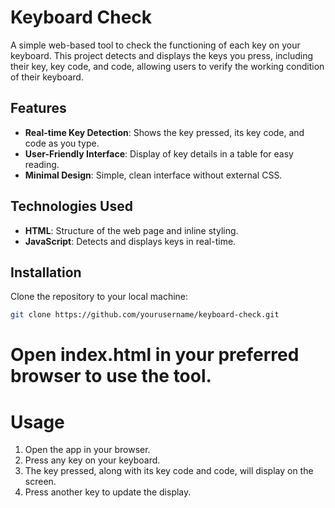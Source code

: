 # Keyboard Check

A simple web-based tool to check the functioning of each key on your keyboard. This project detects and displays the keys you press, including their key, key code, and code, allowing users to verify the working condition of their keyboard.

## Features

- **Real-time Key Detection**: Shows the key pressed, its key code, and code as you type.
- **User-Friendly Interface**: Display of key details in a table for easy reading.
- **Minimal Design**: Simple, clean interface without external CSS.

## Technologies Used

- **HTML**: Structure of the web page and inline styling.
- **JavaScript**: Detects and displays keys in real-time.

## Installation

Clone the repository to your local machine:

```bash
git clone https://github.com/yourusername/keyboard-check.git
```

# Open index.html in your preferred browser to use the tool.

# Usage
1. Open the app in your browser.
2. Press any key on your keyboard.
3. The key pressed, along with its key code and code, will display on the screen.
4. Press another key to update the display.



